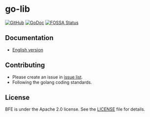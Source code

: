 # go-lib

[![GitHub](https://img.shields.io/github/license/baidu/go-lib)](https://github.com/baidu/go-lib/blob/master/LICENSE)
[![GoDoc](https://godoc.org/github.com/baidu/go-lib?status.svg)](https://godoc.org/github.com/baidu/go-lib)
[![FOSSA Status](https://app.fossa.io/api/projects/git%2Bgithub.com%2Fbaidu%2Fgo-lib.svg?type=shield)](https://app.fossa.com/reports/eecf8782-54f7-46cc-945f-0aa1836b00bf)

## Documentation
- [English version](https://godoc.org/github.com/baidu/go-lib)

## Contributing
- Please create an issue in [issue list](http://github.com/baidu/bfe/issues).
- Following the golang coding standards.

## License
BFE is under the Apache 2.0 license. See the [LICENSE](LICENSE) file for details.
